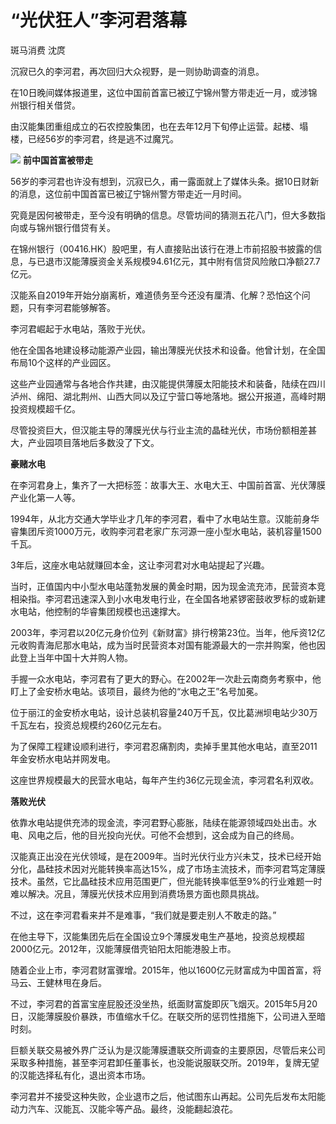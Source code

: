 # “光伏狂人”李河君落幕

斑马消费 沈庹

沉寂已久的李河君，再次回归大众视野，是一则协助调查的消息。

在10日晚间媒体报道里，这位中国前首富已被辽宁锦州警方带走近一月，或涉锦州银行相关借贷。

由汉能集团重组成立的石农控股集团，也在去年12月下旬停止运营。起楼、塌楼，已经56岁的李河君，终是逃不过魔咒。

![](https://inews.gtimg.com/news_bt/OSl8EKYlePb_kSjLhTPAoWOJfmAuIJSZpaXhUGf3EJVqIAA/1000)
**前中国首富被带走**

56岁的李河君也许没有想到，沉寂已久，甫一露面就上了媒体头条。据10日财新的消息，这位前中国首富已被辽宁锦州警方带走近一月时间。

究竟是因何被带走，至今没有明确的信息。尽管坊间的猜测五花八门，但大多数指向或与锦州银行借贷有关。

在锦州银行（00416.HK）股吧里，有人直接贴出该行在港上市前招股书披露的信息，与已退市汉能薄膜资金关系规模94.61亿元，其中附有信贷风险敞口净额27.7亿元。

汉能系自2019年开始分崩离析，难道债务至今还没有厘清、化解？恐怕这个问题，只有李河君能够解答。

李河君崛起于水电站，落败于光伏。

他在全国各地建设移动能源产业园，输出薄膜光伏技术和设备。他曾计划，在全国布局10个这样的产业园区。

这些产业园通常与各地合作共建，由汉能提供薄膜太阳能技术和装备，陆续在四川泸州、绵阳、湖北荆州、山西大同以及辽宁营口等地落地。据公开报道，高峰时期投资规模超千亿。

尽管投资巨大，但汉能主导的薄膜光伏与行业主流的晶硅光伏，市场份额相差甚大，产业园项目落地后多数没了下文。

**豪赌水电**

在李河君身上，集齐了一大把标签：故事大王、水电大王、中国前首富、光伏薄膜产业化第一人等。

1994年，从北方交通大学毕业才几年的李河君，看中了水电站生意。汉能前身华睿集团斥资1000万元，收购李河君老家广东河源一座小型水电站，装机容量1500千瓦。

3年后，这座水电站就赚回本金，这让李河君对水电站提起了兴趣。

当时，正值国内中小型水电站蓬勃发展的黄金时期，因为现金流充沛，民营资本竞相染指。李河君迅速深入到小水电发电行业，在全国各地紧锣密鼓收罗标的或新建水电站，他控制的华睿集团规模也迅速撑大。

2003年，李河君以20亿元身价位列《新财富》排行榜第23位。当年，他斥资12亿元收购青海尼那水电站，成为当时民营资本对国有能源最大的一宗并购案，他也因此登上当年中国十大并购人物。

手握一众水电站，李河君有了更大的野心。在2002年一次赴云南商务考察中，他盯上了金安桥水电站。该项目，最终为他的“水电之王”名号加冕。

位于丽江的金安桥水电站，设计总装机容量240万千瓦，仅比葛洲坝电站少30万千瓦左右，投资总规模约260亿元左右。

为了保障工程建设顺利进行，李河君忍痛割肉，卖掉手里其他水电站，直至2011年金安桥水电站并网发电。

这座世界规模最大的民营水电站，每年产生约36亿元现金流，李河君名利双收。

**落败光伏**

依靠水电站提供充沛的现金流，李河君野心膨胀，陆续在能源领域四处出击。水电、风电之后，他的目光投向光伏。可他不会想到，这会成为自己的终局。

汉能真正出没在光伏领域，是在2009年。当时光伏行业方兴未艾，技术已经开始分化，晶硅技术因对光能转换率高达15%，成了市场主流技术，而李河君笃定薄膜技术。虽然，它比晶硅技术应用范围更广，但光能转换率低至9%的行业难题一时难以解决。况且，薄膜光伏技术应用到消费场景方面也颇具挑战。

不过，这在李河君看来并不是难事，“我们就是要走别人不敢走的路。”

在他主导下，汉能集团先后在全国设立9个薄膜发电生产基地，投资总规模超2000亿元。2012年，汉能薄膜借壳铂阳太阳能港股上市。

随着企业上市，李河君财富骤增。2015年，他以1600亿元财富成为中国首富，将马云、王健林甩在身后。

不过，李河君的首富宝座屁股还没坐热，纸面财富旋即灰飞烟灭。2015年5月20日，汉能薄膜股价暴跌，市值缩水千亿。在联交所的惩罚性措施下，公司进入至暗时刻。

巨额关联交易被外界广泛认为是汉能薄膜遭联交所调查的主要原因，尽管后来公司采取多种措施，甚至李河君卸任董事长，也没能说服联交所。2019年，复牌无望的汉能选择私有化，退出资本市场。

李河君并不接受这种失败，企业退市之后，他试图东山再起。公司先后发布太阳能动力汽车、汉能瓦、汉能伞等产品。最终，没能翻起浪花。

